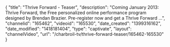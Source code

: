 {
    "title": "Thrive Forward - Teaser",
    "description": "Coming January 2013: Thrive Forward, the Free personalized online performance program designed by Brendan Brazier. Pre-register now and get a Thrive Forward ...",
    "channelid": "165462",
    "videoid": "165530",
    "date_created": "1399316162",
    "date_modified": "1418181404",
    "type": "captivate",
    "layout": "channelVideo",
    "url": "\/charbroil-tv\/thrive-forward-teaser\/165462-165530"
}